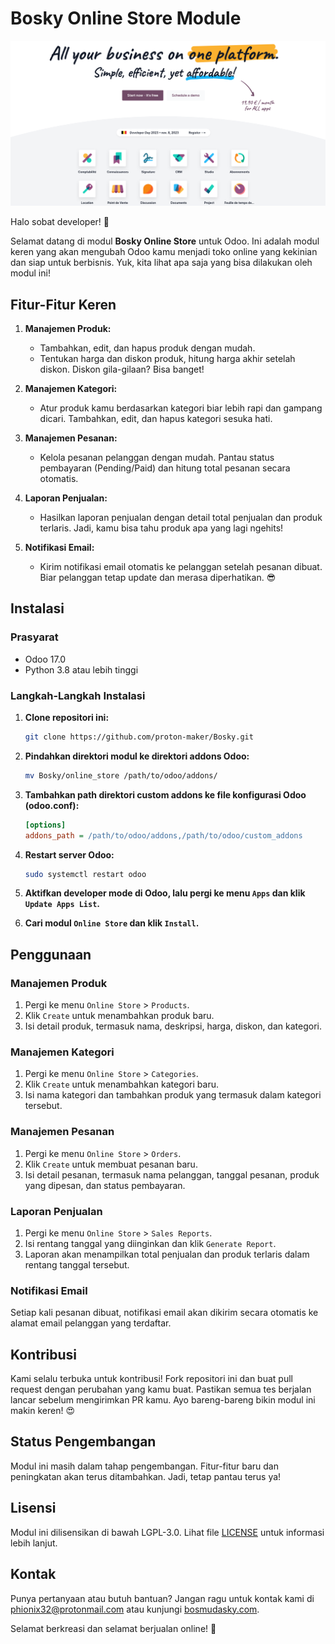 # Bosky Online Store Module

![Bosky Online Store](https://raw.githubusercontent.com/proton-maker/Bosky/main/gambar/homepage-seo.png)

Halo sobat developer! 🎉

Selamat datang di modul **Bosky Online Store** untuk Odoo. Ini adalah modul keren yang akan mengubah Odoo kamu menjadi toko online yang kekinian dan siap untuk berbisnis. Yuk, kita lihat apa saja yang bisa dilakukan oleh modul ini!

## Fitur-Fitur Keren

1. **Manajemen Produk:**
   - Tambahkan, edit, dan hapus produk dengan mudah.
   - Tentukan harga dan diskon produk, hitung harga akhir setelah diskon. Diskon gila-gilaan? Bisa banget!
   
2. **Manajemen Kategori:**
   - Atur produk kamu berdasarkan kategori biar lebih rapi dan gampang dicari. Tambahkan, edit, dan hapus kategori sesuka hati.

3. **Manajemen Pesanan:**
   - Kelola pesanan pelanggan dengan mudah. Pantau status pembayaran (Pending/Paid) dan hitung total pesanan secara otomatis.

4. **Laporan Penjualan:**
   - Hasilkan laporan penjualan dengan detail total penjualan dan produk terlaris. Jadi, kamu bisa tahu produk apa yang lagi ngehits!

5. **Notifikasi Email:**
   - Kirim notifikasi email otomatis ke pelanggan setelah pesanan dibuat. Biar pelanggan tetap update dan merasa diperhatikan. 😎

## Instalasi

### Prasyarat

- Odoo 17.0
- Python 3.8 atau lebih tinggi

### Langkah-Langkah Instalasi

1. **Clone repositori ini:**

    ```bash
    git clone https://github.com/proton-maker/Bosky.git
    ```

2. **Pindahkan direktori modul ke direktori addons Odoo:**

    ```bash
    mv Bosky/online_store /path/to/odoo/addons/
    ```

3. **Tambahkan path direktori custom addons ke file konfigurasi Odoo (odoo.conf):**

    ```ini
    [options]
    addons_path = /path/to/odoo/addons,/path/to/odoo/custom_addons
    ```

4. **Restart server Odoo:**

    ```bash
    sudo systemctl restart odoo
    ```

5. **Aktifkan developer mode di Odoo, lalu pergi ke menu `Apps` dan klik `Update Apps List`.**

6. **Cari modul `Online Store` dan klik `Install`.**

## Penggunaan

### Manajemen Produk

1. Pergi ke menu `Online Store` > `Products`.
2. Klik `Create` untuk menambahkan produk baru.
3. Isi detail produk, termasuk nama, deskripsi, harga, diskon, dan kategori.

### Manajemen Kategori

1. Pergi ke menu `Online Store` > `Categories`.
2. Klik `Create` untuk menambahkan kategori baru.
3. Isi nama kategori dan tambahkan produk yang termasuk dalam kategori tersebut.

### Manajemen Pesanan

1. Pergi ke menu `Online Store` > `Orders`.
2. Klik `Create` untuk membuat pesanan baru.
3. Isi detail pesanan, termasuk nama pelanggan, tanggal pesanan, produk yang dipesan, dan status pembayaran.

### Laporan Penjualan

1. Pergi ke menu `Online Store` > `Sales Reports`.
2. Isi rentang tanggal yang diinginkan dan klik `Generate Report`.
3. Laporan akan menampilkan total penjualan dan produk terlaris dalam rentang tanggal tersebut.

### Notifikasi Email

Setiap kali pesanan dibuat, notifikasi email akan dikirim secara otomatis ke alamat email pelanggan yang terdaftar.

## Kontribusi

Kami selalu terbuka untuk kontribusi! Fork repositori ini dan buat pull request dengan perubahan yang kamu buat. Pastikan semua tes berjalan lancar sebelum mengirimkan PR kamu. Ayo bareng-bareng bikin modul ini makin keren! 😍

## Status Pengembangan

Modul ini masih dalam tahap pengembangan. Fitur-fitur baru dan peningkatan akan terus ditambahkan. Jadi, tetap pantau terus ya!

## Lisensi

Modul ini dilisensikan di bawah LGPL-3.0. Lihat file [LICENSE](LICENSE) untuk informasi lebih lanjut.

## Kontak

Punya pertanyaan atau butuh bantuan? Jangan ragu untuk kontak kami di phionix32@protonmail.com atau kunjungi [bosmudasky.com](http://www.bosmudasky.com).

Selamat berkreasi dan selamat berjualan online! 🚀
